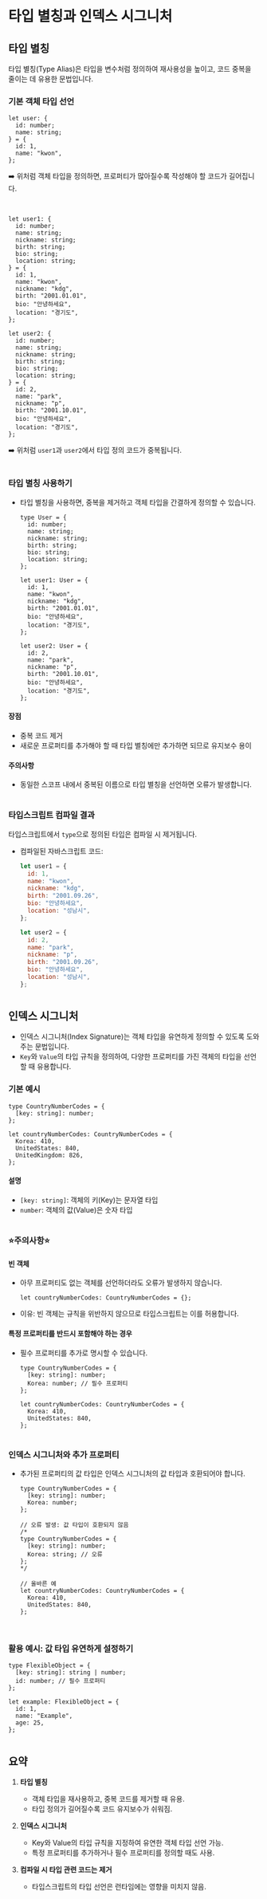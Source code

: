 # 타입 별칭과 인덱스 시그니처

## 타입 별칭

타입 별칭(Type Alias)은 타입을 변수처럼 정의하여 재사용성을 높이고, 코드 중복을 줄이는 데 유용한 문법입니다.

### 기본 객체 타입 선언

```tsx
let user: {
  id: number;
  name: string;
} = {
  id: 1,
  name: "kwon",
};
```
➡️ 위처럼 객체 타입을 정의하면, 프로퍼티가 많아질수록 작성해야 할 코드가 길어집니다.

<br />

```tsx
let user1: {
  id: number;
  name: string;
  nickname: string;
  birth: string;
  bio: string;
  location: string;
} = {
  id: 1,
  name: "kwon",
  nickname: "kdg",
  birth: "2001.01.01",
  bio: "안녕하세요",
  location: "경기도",
};

let user2: {
  id: number;
  name: string;
  nickname: string;
  birth: string;
  bio: string;
  location: string;
} = {
  id: 2,
  name: "park",
  nickname: "p",
  birth: "2001.10.01",
  bio: "안녕하세요",
  location: "경기도",
};
```
➡️ 위처럼 `user1`과 `user2`에서 타입 정의 코드가 중복됩니다.

#

### 타입 별칭 사용하기

- 타입 별칭을 사용하면, 중복을 제거하고 객체 타입을 간결하게 정의할 수 있습니다.

  ```tsx
  type User = {
    id: number;
    name: string;
    nickname: string;
    birth: string;
    bio: string;
    location: string;
  };
  
  let user1: User = {
    id: 1,
    name: "kwon",
    nickname: "kdg",
    birth: "2001.01.01",
    bio: "안녕하세요",
    location: "경기도",
  };
  
  let user2: User = {
    id: 2,
    name: "park",
    nickname: "p",
    birth: "2001.10.01",
    bio: "안녕하세요",
    location: "경기도",
  };
  ```

#### 장점
- 중복 코드 제거
- 새로운 프로퍼티를 추가해야 할 때 타입 별칭에만 추가하면 되므로 유지보수 용이

#### 주의사항
- 동일한 스코프 내에서 중복된 이름으로 타입 별칭을 선언하면 오류가 발생합니다.

#

### 타입스크립트 컴파일 결과

타입스크립트에서 `type`으로 정의된 타입은 컴파일 시 제거됩니다.

- 컴파일된 자바스크립트 코드:

  ```js
  let user1 = {
    id: 1,
    name: "kwon",
    nickname: "kdg",
    birth: "2001.09.26",
    bio: "안녕하세요",
    location: "성남시",
  };
  
  let user2 = {
    id: 2,
    name: "park",
    nickname: "p",
    birth: "2001.09.26",
    bio: "안녕하세요",
    location: "성남시",
  };
  ```

# 

## 인덱스 시그니처

- 인덱스 시그니처(Index Signature)는 객체 타입을 유연하게 정의할 수 있도록 도와주는 문법입니다.
- `Key`와 `Value`의 타입 규칙을 정의하여, 다양한 프로퍼티를 가진 객체의 타입을 선언할 때 유용합니다.

### 기본 예시

```tsx
type CountryNumberCodes = {
  [key: string]: number;
};

let countryNumberCodes: CountryNumberCodes = {
  Korea: 410,
  UnitedStates: 840,
  UnitedKingdom: 826,
};
```

#### 설명
- `[key: string]`: 객체의 키(Key)는 문자열 타입
- `number`: 객체의 값(Value)은 숫자 타입

#

### ⭐주의사항⭐

#### 빈 객체

- 아무 프로퍼티도 없는 객체를 선언하더라도 오류가 발생하지 않습니다.

  ```tsx
  let countryNumberCodes: CountryNumberCodes = {};
  ```

- 이유: 빈 객체는 규칙을 위반하지 않으므로 타입스크립트는 이를 허용합니다.

#### 특정 프로퍼티를 반드시 포함해야 하는 경우

- 필수 프로퍼티를 추가로 명시할 수 있습니다.

  ```tsx
  type CountryNumberCodes = {
    [key: string]: number;
    Korea: number; // 필수 프로퍼티
  };
  
  let countryNumberCodes: CountryNumberCodes = {
    Korea: 410,
    UnitedStates: 840,
  };
  ```
# 

### 인덱스 시그니처와 추가 프로퍼티

- 추가된 프로퍼티의 값 타입은 인덱스 시그니처의 값 타입과 호환되어야 합니다.

  ```tsx
  type CountryNumberCodes = {
    [key: string]: number;
    Korea: number;
  };
  
  // 오류 발생: 값 타입이 호환되지 않음
  /*
  type CountryNumberCodes = {
    [key: string]: number;
    Korea: string; // 오류
  };
  */
  
  // 올바른 예
  let countryNumberCodes: CountryNumberCodes = {
    Korea: 410,
    UnitedStates: 840,
  };
  ```

<br />

### 활용 예시: 값 타입 유연하게 설정하기

```tsx
type FlexibleObject = {
  [key: string]: string | number;
  id: number; // 필수 프로퍼티
};

let example: FlexibleObject = {
  id: 1,
  name: "Example",
  age: 25,
};
```

# 

## 요약

1. **타입 별칭**
   - 객체 타입을 재사용하고, 중복 코드를 제거할 때 유용.
   - 타입 정의가 길어질수록 코드 유지보수가 쉬워짐.

2. **인덱스 시그니처**
   - Key와 Value의 타입 규칙을 지정하여 유연한 객체 타입 선언 가능.
   - 특정 프로퍼티를 추가하거나 필수 프로퍼티를 정의할 때도 사용.

3. **컴파일 시 타입 관련 코드는 제거**
   - 타입스크립트의 타입 선언은 런타임에는 영향을 미치지 않음.

